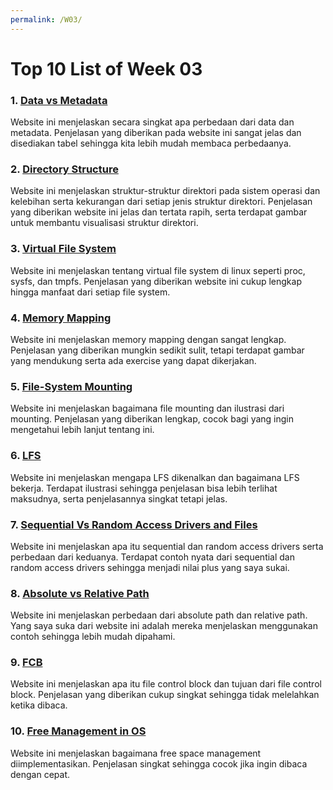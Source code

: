 ```yaml
---
permalink: /W03/
---
```


# Top 10 List of Week 03

### 1. [Data vs Metadata](https://www.geeksforgeeks.org/difference-between-data-and-metadata/)
Website ini menjelaskan secara singkat apa perbedaan dari data dan metadata. Penjelasan yang diberikan pada website ini sangat jelas dan disediakan tabel sehingga kita lebih mudah membaca perbedaanya.

### 2. [Directory Structure](https://www.geeksforgeeks.org/structures-of-directory-in-operating-system/)
Website ini menjelaskan struktur-struktur direktori pada sistem operasi dan kelebihan serta kekurangan dari setiap jenis struktur direktori. Penjelasan yang diberikan website ini jelas dan tertata rapih, serta terdapat gambar untuk membantu visualisasi struktur direktori.

### 3. [Virtual File System](https://likegeeks.com/linux-virtual-file-system/)
Website ini menjelaskan tentang virtual file system di linux seperti proc, sysfs, dan tmpfs. Penjelasan yang diberikan website ini cukup lengkap hingga manfaat dari setiap file system.

### 4. [Memory Mapping](https://linux-kernel-labs.github.io/refs/heads/master/labs/memory_mapping.html)
Website ini menjelaskan memory mapping dengan sangat lengkap. Penjelasan yang diberikan mungkin sedikit sulit, tetapi terdapat gambar yang mendukung serta ada exercise yang dapat dikerjakan.

### 5. [File-System Mounting](https://padakuu.com/article/91-file-system-mounting)
Website ini menjelaskan bagaimana file mounting dan ilustrasi dari mounting. Penjelasan yang diberikan lengkap, cocok bagi yang ingin mengetahui lebih lanjut tentang ini.

### 6. [LFS](https://www.geeksforgeeks.org/log-structured-file-system-lfs/)
Website ini menjelaskan mengapa LFS dikenalkan dan bagaimana LFS bekerja. Terdapat ilustrasi sehingga penjelasan bisa lebih terlihat maksudnya, serta penjelasannya singkat tetapi jelas.

### 7. [Sequential Vs Random Access Drivers and Files](https://www.tech21century.com/sequential-vs-random-access-drives/)
Website ini menjelaskan apa itu sequential dan random access drivers serta perbedaan dari keduanya. Terdapat contoh nyata dari sequential dan random access drivers sehingga menjadi nilai plus yang saya sukai.

### 8. [Absolute vs Relative Path](https://www.computerhope.com/issues/ch001708.htm)
Website ini menjelaskan perbedaan dari absolute path dan relative path. Yang saya suka dari website ini adalah mereka menjelaskan menggunakan contoh sehingga lebih mudah dipahami.

### 9. [FCB](https://www.easytechjunkie.com/what-is-a-file-control-block.htm)
Website ini menjelaskan apa itu file control block dan tujuan dari file control block. Penjelasan yang diberikan cukup singkat sehingga tidak melelahkan ketika dibaca.

### 10. [Free Management in OS](https://www.geeksforgeeks.org/free-space-management-in-operating-system/)
Website ini menjelaskan bagaimana free space management diimplementasikan. Penjelasan singkat sehingga cocok jika ingin dibaca dengan cepat.
